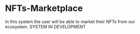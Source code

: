 # NFTs-Marketplace
In this system the user will be able to market their NFTs from our ecosystem.  SYSTEM IN DEVELOPMENT
